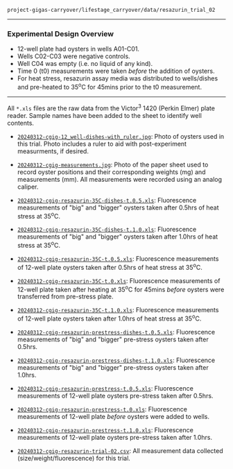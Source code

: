 `project-gigas-carryover/lifestage_carryover/data/resazurin_trial_02`

---

### Experimental Design Overview

- 12-well plate had oysters in wells A01-C01.
- Wells C02-C03 were negative controls.
- Well C04 was empty (i.e. no liquid of any kind).
- Time 0 (t0) measurements were taken _before_ the addition of oysters.
- For heat stress, resazurin assay media was distributed to wells/dishes and pre-heated to 35<sup>o</sup>C for 45mins prior to the t0 measurement.

---

All `*.xls` files are the raw data from the Victor<sup>3</sup> 1420 (Perkin Elmer) plate reader. Sample names have been added to the sheet to identify well contents.

- [`20240312-cgig-12_well-dishes-with_ruler.jpg`](20240312-cgig-12_well-dishes-with_ruler.jpg): Photo of oysters used in this trial. Photo includes a ruler to aid with post-experiment measurments, if desired.

- [`20240312-cgig-measurements.jpg`](20240312-cgig-measurements.jpg): Photo of the paper sheet used to record oyster positions and their corresponding weights (mg) and measurements (mm). All measurements were recorded using an analog caliper.

- [`20240312-cgig-resazurin-35C-dishes-t.0.5.xls`](20240312-cgig-resazurin-35C-dishes-t.0.5.xls): Fluorescence measurements of "big" and "bigger" oysters taken after 0.5hrs of heat stress at 35<sup>o</sup>C.

- [`20240312-cgig-resazurin-35C-dishes-t.1.0.xls`](20240312-cgig-resazurin-35C-dishes-t.1.0.xls): Fluorescence measurements of "big" and "bigger" oysters taken after 1.0hrs of heat stress at 35<sup>o</sup>C.

- [`20240312-cgig-resazurin-35C-t.0.5.xls`](20240312-cgig-resazurin-35C-t.0.5.xls): Fluorescence measurements of 12-well plate oysters taken after 0.5hrs of heat stress at 35<sup>o</sup>C.

- [`20240312-cgig-resazurin-35C-t.0.xls`](20240312-cgig-resazurin-35C-t.0.xls): Fluorescence measurements of 12-well plate taken after heating at 35<sup>o</sup>C for 45mins _before_ oysters were transferred from pre-stress plate.

- [`20240312-cgig-resazurin-35C-t.1.0.xls`](20240312-cgig-resazurin-35C-t.1.0.xls): Fluorescence measurements of 12-well plate oysters taken after 1.0hrs of heat stress at 35<sup>o</sup>C.

- [`20240312-cgig-resazurin-prestress-dishes-t.0.5.xls`](20240312-cgig-resazurin-prestress-dishes-t.0.5.xls): Fluorescence measurements of "big" and "bigger" pre-stress oysters taken after 0.5hrs.

- [`20240312-cgig-resazurin-prestress-dishes-t.1.0.xls`](20240312-cgig-resazurin-prestress-dishes-t.1.0.xls): Fluorescence measurements of "big" and "bigger" pre-stress oysters taken after 1.0hrs.

- [`20240312-cgig-resazurin-prestress-t.0.5.xls`](20240312-cgig-resazurin-prestress-t.0.5.xls): Fluorescence measurements of 12-well plate oysters pre-stress taken after 0.5hrs.

- [`20240312-cgig-resazurin-prestress-t.0.xls`](20240312-cgig-resazurin-prestress-t.0.xls): Fluorescence measurements of 12-well plate _before_ oysters were added to wells.

- [`20240312-cgig-resazurin-prestress-t.1.0.xls`](20240312-cgig-resazurin-prestress-t.1.0.xls): Fluorescence measurements of 12-well plate oysters pre-stress taken after 1.0hrs.

- [`20240312-cgig-resazurin-trial-02.csv`](20240312-cgig-resazurin-trial-02.csv): All measurement data collected (size/weight/fluorescence) for this trial.
